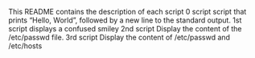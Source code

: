 This README contains the description of each script
0 script script that prints “Hello, World”, followed by a new line to the standard output.
1st script displays a confused smiley
2nd script Display the content of the /etc/passwd file.
3rd script Display the content of /etc/passwd and /etc/hosts
